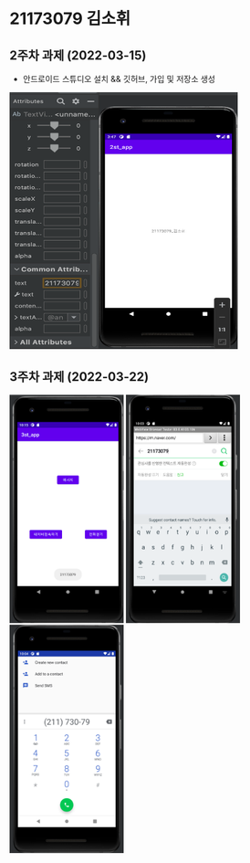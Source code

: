 # 21173079 김소휘

## 2주차 과제 (2022-03-15)
- 안드로이드 스튜디오 설치 && 깃허브, 가입 및 저장소 생성

<img width="400" height="450" src="./pic/2st.png"></img>

## 3주차 과제 (2022-03-22)

<img width="200" height="400" src="./pic/3주차_메인화면.png"></img>
<img width="200" height="400" src="./pic/3주차_네이버.png"></img>
<img width="200" height="400" src="./pic/3주차_전화걸기.png"></img>
